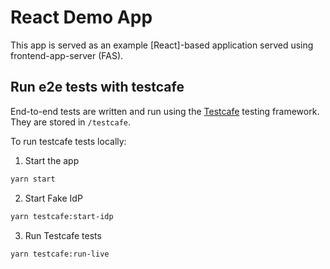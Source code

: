 # React Demo App

This app is served as an example [React]-based application served using frontend-app-server (FAS).

## Run e2e tests with testcafe

End-to-end tests are written and run using the [Testcafe](https://github.com/DevExpress/testcafe) testing framework. They are stored in `/testcafe`.

To run testcafe tests locally:

1. Start the app

```sh
yarn start
```

2. Start Fake IdP

```sh
yarn testcafe:start-idp
```

3. Run Testcafe tests

```sh
yarn testcafe:run-live
```
